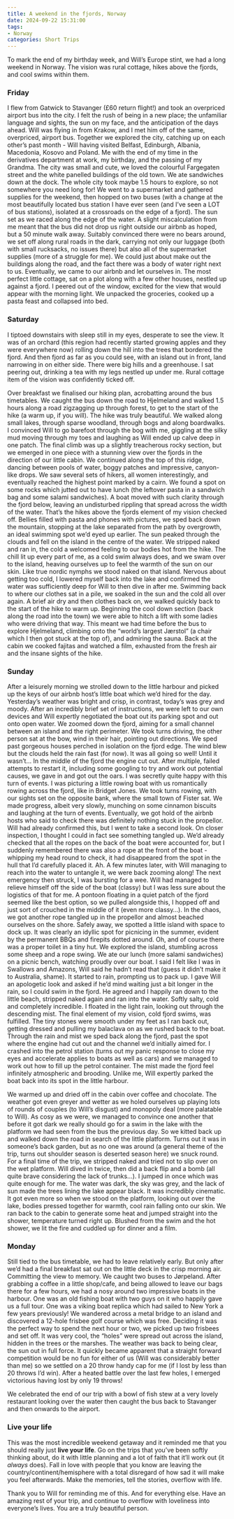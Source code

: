 ```yaml
---
title: A weekend in the fjords, Norway
date: 2024-09-22 15:31:00
tags:
- Norway
categories: Short Trips
---
```

To mark the end of my birthday week, and Will’s Europe stint, we had a long weekend in Norway. The vision was rural cottage, hikes above the fjords, and cool swims within them.

### Friday

I flew from Gatwick to Stavanger (£60 return flight!) and took an overpriced airport bus into the city. I felt the rush of being in a new place; the unfamiliar language and sights, the sun on my face, and the anticipation of the days ahead. Will was flying in from Krakow, and I met him off of the same, overpriced, airport bus. Together we explored the city, catching up on each other’s past month - Will having visited Belfast, Edinburgh, Albania, Macedonia, Kosovo and Poland. Me with the end of my time in the derivatives department at work, my birthday, and the passing of my Grandma. The city was small and cute, we loved the colourful Fargegaten street and the white panelled buildings of the old town. We ate sandwiches down at the dock. The whole city took maybe 1.5 hours to explore, so not somewhere you need long for! We went to a supermarket and gathered supplies for the weekend, then hopped on two buses (with a change at the most beautifully located bus station I have ever seen (and I’ve seen a LOT of bus stations), isolated at a crossroads on the edge of a fjord). The sun set as we raced along the edge of the water. A slight miscalculation from me meant that the bus did not drop us right outside our airbnb as hoped, but a 50 minute walk away. Suitably convinced there were no bears around, we set off along rural roads in the dark, carrying not only our luggage (both with small rucksacks, no issues there) but also all of the supermarket supplies (more of a struggle for me). We could just about make out the buildings along the road, and the fact there was a body of water right next to us. Eventually, we came to our airbnb and let ourselves in. The most perfect little cottage, sat on a plot along with a few other houses, nestled up against a fjord. I peered out of the window, excited for the view that would appear with the morning light. We unpacked the groceries, cooked up a pasta feast and collapsed into bed.

### Saturday

I tiptoed downstairs with sleep still in my eyes, desperate to see the view. It was of an orchard (this region had recently started growing apples and they were everywhere now) rolling down the hill into the trees that bordered the fjord. And then fjord as far as you could see, with an island out in front, land narrowing in on either side. There were big hills and a greenhouse. I sat peering out, drinking a tea with my legs nestled up under me. Rural cottage item of the vision was confidently ticked off.

Over breakfast we finalised our hiking plan, acrobatting around the bus timetables. We caught the bus down the road to Hjelmeland and walked 1.5 hours along a road zigzagging up through forest, to get to the start of the hike (a warm up, if you will). The hike was truly beautiful. We walked along small lakes, through sparse woodland, through bogs and along boardwalks. I convinced Will to go barefoot through the bog with me, giggling at the silky mud moving through my toes and laughing as Will ended up calve deep in one patch. The final climb was up a slightly treacherous rocky section, but we emerged in one piece with a stunning view over the fjords in the direction of our little cabin. We continued along the top of this ridge, dancing between pools of water, boggy patches and impressive, canyon-like drops. We saw several sets of hikers, all women interestingly, and eventually reached the highest point marked by a cairn. We found a spot on some rocks which jutted out to have lunch (the leftover pasta in a sandwich bag and some salami sandwiches). A boat moved with such clarity through the fjord below, leaving an undisturbed rippling that spread across the width of the water. That’s the hikes above the fjords element of my vision checked off. Bellies filled with pasta and phones with pictures, we sped back down the mountain, stopping at the lake separated from the path by overgrowth, an ideal swimming spot we’d eyed up earlier. The sun peaked through the clouds and fell on the island in the centre of the water. We stripped naked and ran in, the cold a welcomed feeling to our bodies hot from the hike. The chill lit up every part of me, as a cold swim always does, and we swam over to the island, heaving ourselves up to feel the warmth of the sun on our skin. Like true nordic nymphs we stood naked on that island. Nervous about getting too cold, I lowered myself back into the lake and confirmed the water was sufficiently deep for Will to then dive in after me. Swimming back to where our clothes sat in a pile, we soaked in the sun and the cold all over again. A brief air dry and then clothes back on, we walked quickly back to the start of the hike to warm up. Beginning the cool down section (back along the road into the town) we were able to hitch a lift with some ladies who were driving that way. This meant we had time before the bus to explore Hjelmeland, climbing onto the “world’s largest Jærstol” (a chair which I then got stuck at the top of), and admiring the sauna. Back at the cabin we cooked fajitas and watched a film, exhausted from the fresh air and the insane sights of the hike.

### Sunday

After a leisurely morning we strolled down to the little harbour and picked up the keys of our airbnb host’s little boat which we’d hired for the day. Yesterday’s weather was bright and crisp, in contrast, today’s was grey and moody. After an incredibly brief set of instructions, we were left to our own devices and Will expertly negotiated the boat out its parking spot and out onto open water. We zoomed down the fjord, aiming for a small channel between an island and the right perimeter. We took turns driving, the other person sat at the bow, wind in their hair, pointing out directions. We sped past gorgeous houses perched in isolation on the fjord edge. The wind blew but the clouds held the rain fast (for now). It was all going so well! Until it wasn’t… In the middle of the fjord the engine cut out. After multiple, failed attempts to restart it, including some googling to try and work out potential causes, we gave in and got out the oars. I was secretly quite happy with this turn of events. I was picturing a little rowing boat with us romantically rowing across the fjord, like in Bridget Jones. We took turns rowing, with our sights set on the opposite bank, where the small town of Fister sat. We made progress, albeit very slowly, munching on some cinnamon biscuits and laughing at the turn of events. Eventually, we got hold of the airbnb hosts who said to check there was definitely nothing stuck in the propellor. Will had already confirmed this, but I went to take a second look. On closer inspection, I thought I could in fact see something tangled up. We’d already checked that all the ropes on the back of the boat were accounted for, but I suddenly remembered there was also a rope at the front of the boat - whipping my head round to check, it had disappeared from the spot in the hull that I’d carefully placed it. Ah. A few minutes later, with Will managing to reach into the water to untangle it, we were back zooming along! The next emergency then struck, I was bursting for a wee. Will had managed to relieve himself off the side of the boat (classy) but I was less sure about the logistics of that for me. A pontoon floating in a quiet patch of the fjord seemed like the best option, so we pulled alongside this, I hopped off and just sort of crouched in the middle of it (even more classy…). In the chaos, we got another rope tangled up in the propellor and almost beached ourselves on the shore. Safely away, we spotted a little island with space to dock up. It was clearly an idyllic spot for picnicing in the summer, evident by the permanent BBQs and firepits dotted around. Oh, and of course there was a proper toilet in a tiny hut. We explored the island, stumbling across some sheep and a rope swing. We ate our lunch (more salami sandwiches) on a picnic bench, watching proudly over our boat. I said I felt like I was in Swallows and Amazons, Will said he hadn’t read that (guess it didn’t make it to Australia, shame). It started to rain, prompting us to pack up. I gave Will an apologetic look and asked if he’d mind waiting just a bit longer in the rain, so I could swim in the fjord. He agreed and I happily ran down to the little beach, stripped naked again and ran into the water. Softly salty, cold and completely incredible. I floated in the light rain, looking out through the descending mist. The final element of my vision, cold fjord swims, was fulfilled. The tiny stones were smooth under my feet as I ran back out, getting dressed and pulling my balaclava on as we rushed back to the boat. Through the rain and mist we sped back along the fjord, past the spot where the engine had cut out and the channel we’d initially aimed for. I crashed into the petrol station (turns out my panic response to close my eyes and accelerate applies to boats as well as cars) and we managed to work out how to fill up the petrol container. The mist made the fjord feel infinitely atmospheric and brooding. Unlike me, Will expertly parked the boat back into its spot in the little harbour. 

We warmed up and dried off in the cabin over coffee and chocolate. The weather got even greyer and wetter as we holed ourselves up playing lots of rounds of couples (to Will’s disgust) and monopoly deal (more palatable to Will). As cosy as we were, we managed to convince one another that before it got dark we really should go for a swim in the lake with the platform we had seen from the bus the previous day. So we kitted back up and walked down the road in search of the little platform. Turns out it was in someone’s back garden, but as no one was around (a general theme of the trip, turns out shoulder season is deserted season here) we snuck round. For a final time of the trip, we stripped naked and tried not to slip over on the wet platform. Will dived in twice, then did a back flip and a bomb (all quite brave considering the lack of trunks…). I jumped in once which was quite enough for me. The water was dark, the sky was grey, and the lack of sun made the trees lining the lake appear black. It was incredibly cinematic. It got even more so when we stood on the platform, looking out over the lake, bodies pressed together for warmth, cool rain falling onto our skin. We ran back to the cabin to generate some heat and jumped straight into the shower, temperature turned right up. Blushed from the swim and the hot shower, we lit the fire and cuddled up for dinner and a film.

### Monday

Still tied to the bus timetable, we had to leave relatively early. But only after we’d had a final breakfast sat out on the little deck in the crisp morning air. Committing the view to memory. We caught two buses to Jørpeland. After grabbing a coffee in a little shop/cafe, and being allowed to leave our bags there for a few hours, we had a nosy around two impressive boats in the harbour. One was an old fishing boat with two guys on it who happily gave us a full tour. One was a viking boat replica which had sailed to New York a few years previously! We wandered across a metal bridge to an island and discovered a 12-hole frisbee golf course which was free. Deciding it was the perfect way to spend the next hour or two, we picked up two frisbees and set off. It was very cool, the “holes” were spread out across the island, hidden in the trees or the marshes. The weather was back to being clear, the sun out in full force. It quickly became apparent that a straight forward competition would be no fun for either of us (Will was considerably better than me) so we settled on a 20 throw handy cap for me (if I lost by less than 20 throws I’d win). After a heated battle over the last few holes, I emerged victorious having lost by only 19 throws! 

We celebrated the end of our trip with a bowl of fish stew at a very lovely restaurant looking over the water then caught the bus back to Stavanger and then onwards to the airport. 

### Live your life

This was the most incredible weekend getaway and it reminded me that you should really just **live your life**. Go on the trips that you’ve been softly thinking about, do it with little planning and a lot of faith that it’ll work out (it *always* does). Fall in love with people that you know are leaving the country/continent/hemisphere with a total disregard of how sad it will make you feel afterwards. Make the memories, tell the stories, overflow with life. 

Thank you to Will for reminding me of this. And for everything else. Have an amazing rest of your trip, and continue to overflow with loveliness into everyone’s lives. You are a truly beautiful person.